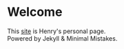 # Welcome
This [site](https://swiftstar.github.io) is Henry's personal page.  
Powered by Jekyll & Minimal Mistakes.  
